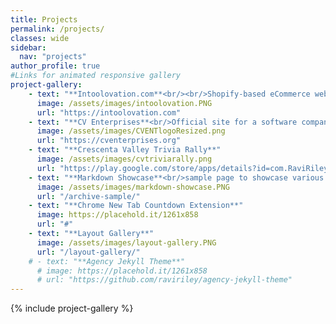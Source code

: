 ```yaml
---
title: Projects
permalink: /projects/
classes: wide
sidebar: 
  nav: "projects"
author_profile: true
#Links for animated responsive gallery
project-gallery:
    - text: "**Intoolovation.com**<br/><br/>Shopify-based eCommerce website for the sale of Intoolovation, Inc.'s products"
      image: /assets/images/intoolovation.PNG
      url: "https://intoolovation.com"
    - text: "**CV Enterprises**<br/>Official site for a software company connecting CVHS programmers to local businesses"
      image: /assets/images/CVENTlogoResized.png
      url: "https://cventerprises.org"
    - text: "**Crescenta Valley Trivia Rally**"
      image: /assets/images/cvtriviarally.png
      url: "https://play.google.com/store/apps/details?id=com.RaviRiley.testBuild"
    - text: "**Markdown Showcase**<br/>sample page to showcase various Markdown features’ syntax and how they look when implemented on this theme"
      image: /assets/images/markdown-showcase.PNG
      url: "/archive-sample/"
    - text: "**Chrome New Tab Countdown Extension**"
      image: https://placehold.it/1261x858
      url: "#"
    - text: "**Layout Gallery**"
      image: /assets/images/layout-gallery.PNG
      url: "/layout-gallery/"
    # - text: "**Agency Jekyll Theme**"
      # image: https://placehold.it/1261x858
      # url: "https://github.com/raviriley/agency-jekyll-theme"
---
```

{% include project-gallery %}